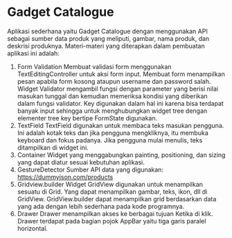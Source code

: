# Gadget Catalogue
Aplikasi sederhana yaitu Gadget Catalogue dengan menggunakan API sebagai sumber data 
produk yang meliputi, gambar, nama produk, dan deskrisi produknya. Materi-materi yang 
diterapkan dalam pembuatan aplikasi ini adalah:
1. Form Validation
Membuat validasi form menggunakan TextEditingController untuk aksi form 
input. Membuat form menampilkan pesan apabila form kosong ataupun 
username dan password salah. Widget Validator mengambil fungsi dengan
parameter yang berisi nilai masukan tunggal dan kemudian memeriksa kondisi 
yang diberikan dalam fungsi validator. Key digunakan dalam hal ini karena 
bisa terdapat banyak input sehingga untuk menghubungkan widget tree dengan 
elementer tree key bertipe FormState digunakan.
2. TextField
TextField digunakan untuk membaca teks masukan pengguna. Ini adalah kotak 
teks dan jika pengguna mengkliknya, itu membuka keyboard dan fokus 
padanya. Jika pengguna mulai menulis, teks ditampilkan di widget ini.
3. Container
Widget yang menggabungkan painting, positioning, dan sizing yang dapat 
diatur sesuai kebutuhan aplikasi.
4. GestureDetector 
Sumber API data yang digunakan: https://dummyjson.com/products
5. Gridview.builder
Widget GridView digunakan untuk menampilkan sesuatu di Grid. Yang dapat 
menampilkan gambar, teks, ikon, dll di GridView. GridView.builder dapat 
menampilkan grid berdasarkan data yang ada dengan lebih sederhana pada 
kode programnya.
6. Drawer
Drawer menampilkan akses ke berbagai tujuan Ketika di klik. Drawer terdapat 
pada bagian pojok AppBar yaitu tiga garis paralel horizontal.
